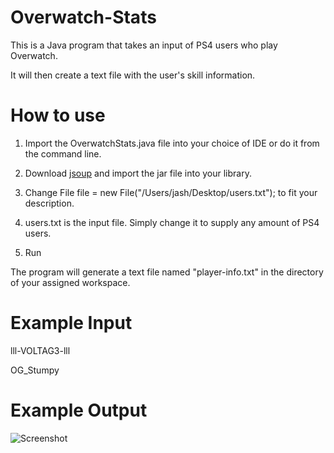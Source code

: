 # Overwatch-Stats
This is a Java program that takes an input of PS4 users who play Overwatch. 

It will then create a text file with the user's skill information.


# How to use

1. Import the OverwatchStats.java file into your choice of IDE or do it from the command line.

2. Download [jsoup](https://jsoup.org/) and import the jar file into your library.

3. Change File file = new File("/Users/jash/Desktop/users.txt"); to fit your description.

4. users.txt is the input file. Simply change it to supply any amount of PS4 users.

5. Run

The program will generate a text file named "player-info.txt" in the directory of your assigned workspace.

# Example Input

lll-VOLTAG3-lll

OG_Stumpy

# Example Output

![Screenshot](https://i.imgur.com/dnx4zgt.png)
